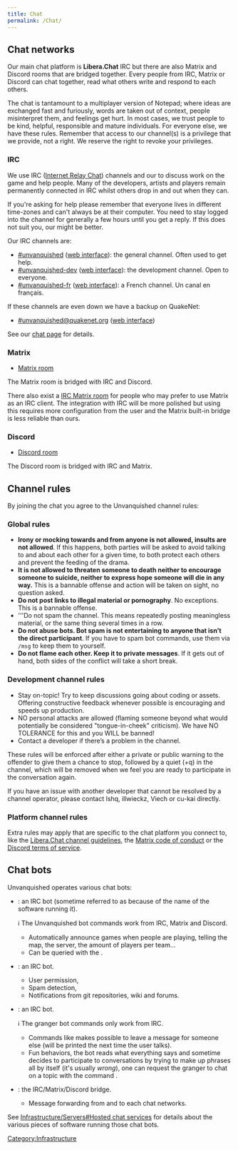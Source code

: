 ```yaml
---
title: Chat
permalink: /Chat/
---
```


## Chat networks

Our main chat platform is **Libera.Chat** IRC but there are also Matrix
and Discord rooms that are bridged together. Every people from IRC,
Matrix or Discord can chat together, read what others write and respond
to each others.

The chat is tantamount to a multiplayer version of Notepad; where ideas
are exchanged fast and furiously, words are taken out of context, people
misinterpret them, and feelings get hurt. In most cases, we trust people
to be kind, helpful, responsible and mature individuals. For everyone
else, we have these rules. Remember that access to our channel(s) is a
privilege that we provide, not a right. We reserve the right to revoke
your privileges.

### IRC

We use IRC ([Internet Relay Chat](https://en.wikipedia.org/wiki/IRC))
channels and our to discuss work on the game and help people. Many of
the developers, artists and players remain permanently connected in IRC
whilst others drop in and out when they can.

If you're asking for help please remember that everyone lives in
different time-zones and can't always be at their computer. You need to
stay logged into the channel for generally a few hours until you get a
reply. If this does not suit you, our might be better.

Our IRC channels are:

- [\#unvanquished](irc://libera.chat/#unvanquished) ([web
  interface](https://web.libera.chat/?channel=#unvanquished)): the
  general channel. Often used to get help.
- [\#unvanquished-dev](irc://libera.chat/#unvanquished-dev) ([web
  interface](https://web.libera.chat/?channel=#unvanquished-dev)): the
  development channel. Open to everyone.
- [\#unvanquished-fr](irc://libera.chat/#unvanquished-fr) ([web
  interface](https://web.libera.chat/?channel=#unvanquished-fr)): a
  French channel. Un canal en français.

If these channels are even down we have a backup on QuakeNet:

- [\#unvanquished@quakenet.org](irc://quakenet.org/#unvanquished) ([web
  interface](https://webchat.quakenet.org/?channels=unvanquished))

See our [chat page](https://unvanquished.net/chat/) for details.

### Matrix

- [Matrix room](https://matrix.to/#/!WnuetRiQZJNBTKwMrF:matrix.org)

The Matrix room is bridged with IRC and Discord.

There also exist a [IRC Matrix
room](https://matrix.to/#/!rWJbPedjfZkWXTvPIc:gnugen.ch) for people who
may prefer to use Matrix as an IRC client. The integration with IRC will
be more polished but using this requires more configuration from the
user and the Matrix built-in bridge is less reliable than ours.

### Discord

- [Discord room](https://discord.gg/usuDT9Pyna)

The Discord room is bridged with IRC and Matrix.

## Channel rules

By joining the chat you agree to the Unvanquished channel rules:

### Global rules

- **Irony or mocking towards and from anyone is not allowed, insults are
  not allowed**. If this happens, both parties will be asked to avoid
  talking to and about each other for a given time, to both protect each
  others and prevent the feeding of the drama.
- **It is not allowed to threaten someone to death neither to encourage
  someone to suicide, neither to express hope someone will die in any
  way.** This is a bannable offense and action will be taken on sight,
  no question asked.
- **Do not post links to illegal material or pornography**. No
  exceptions. This is a bannable offense.
- '''Do not spam the channel. This means repeatedly posting meaningless
  material, or the same thing several times in a row.
- **Do not abuse bots. Bot spam is not entertaining to anyone that isn’t
  the direct participant**. If you have to spam bot commands, use them
  via `/msg` to keep them to yourself.
- **Do not flame each other. Keep it to private messages**. If it gets
  out of hand, both sides of the conflict will take a short break.

### Development channel rules

- Stay on-topic! Try to keep discussions going about coding or assets.
  Offering constructive feedback whenever possible is encouraging and
  speeds up production.
- NO personal attacks are allowed (flaming someone beyond what would
  potentially be considered "tongue-in-cheek" criticism). We have NO
  TOLERANCE for this and you WILL be banned!
- Contact a developer if there’s a problem in the channel.

These rules will be enforced after either a private or public warning to
the offender to give them a chance to stop, followed by a quiet (+q) in
the channel, which will be removed when we feel you are ready to
participate in the conversation again.

If you have an issue with another developer that cannot be resolved by a
channel operator, please contact Ishq, illwieckz, Viech or cu-kai
directly.

### Platform channel rules

Extra rules may apply that are specific to the chat platform you connect
to, like the [Libera.Chat channel
guidelines](https://libera.chat/guidelines/), the [Matrix code of
conduct](https://matrix.org/legal/code-of-conduct) or the [Discord terms
of service](https://discord.com/terms).

## Chat bots

Unvanquished operates various chat bots:

- : an IRC bot (sometime referred to as because of the name of the
  software running it).

  ℹ️ The Unvanquished bot commands work from IRC, Matrix and Discord.

  - Automatically announce games when people are playing, telling the
    map, the server, the amount of players per team…
  - Can be queried with the .

- : an IRC bot.

  - User permission,
  - Spam detection,
  - Notifications from git repositories, wiki and forums.

- : an IRC bot.

  ℹ️ The granger bot commands only work from IRC.

  - Commands like makes possible to leave a message for someone else
    (will be printed the next time the user talks).
  - Fun behaviors, the bot reads what everything says and sometime
    decides to participate to conversations by trying to make up phrases
    all by itself (it's usually *wrong*), one can request the granger to
    chat on a topic with the command .

- : the IRC/Matrix/Discord bridge.

  - Message forwarding from and to each chat networks.

See [Infrastructure/Servers#Hosted chat
services](Infrastructure_Servers#Hosted_chat_services "wikilink") for
details about the various pieces of software running those chat bots.

[Category:Infrastructure](Category:Infrastructure "wikilink")